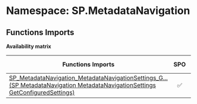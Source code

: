# Namespace: SP.MetadataNavigation

## Functions Imports

**Availability matrix**

Functions Imports | SPO | SP 2019 | SP 2016 | SP 2013
----------|:---:|:-------:|:-------:|:-------
[<span title="SP_MetadataNavigation_MetadataNavigationSettings_GetConfiguredSettings">SP_MetadataNavigation_MetadataNavigationSettings_G...</span> (SP MetadataNavigation MetadataNavigationSettings GetConfiguredSettings)](./Functions/SP_MetadataNavigation_MetadataNavigationSettings_GetConfiguredSettings.md) | ✅ | ✅ | ❌ | ❌
